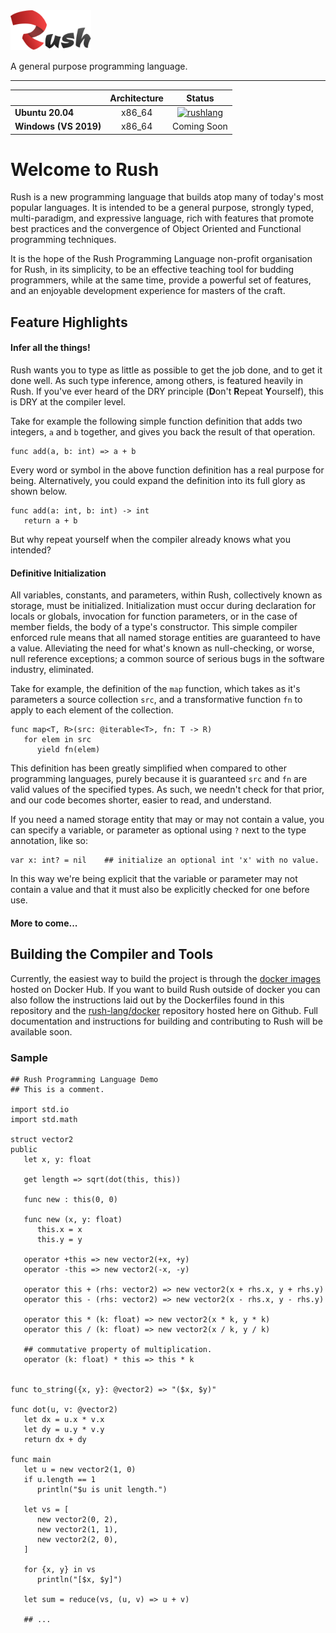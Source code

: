 <img alt="Rush Logo" height="64" src="https://raw.githubusercontent.com/rush-lang/rush/develop/docs/rush-logo.svg">

A general purpose programming language.

---

| | **Architecture** | **Status** |
|---|:---:|:---:|
| **Ubuntu 20.04** | x86_64 | [![rushlang](https://circleci.com/gh/rush-lang/rush.svg?style=shield)](https://app.circleci.com/pipelines/github/rush-lang/rush) |
| **Windows (VS 2019)** | x86_64 | Coming Soon |

# Welcome to Rush

Rush is a new programming language that builds atop many of today's most popular languages. It is intended to be a general purpose, strongly typed, multi-paradigm, and expressive language, rich with features that promote best practices and the convergence of Object Oriented and Functional programming techniques.

It is the hope of the Rush Programming Language non-profit organisation for Rush, in its simplicity, to be an effective teaching tool for budding programmers, while at the same time, provide a powerful set of features, and an enjoyable development experience for masters of the craft.

## Feature Highlights

#### Infer all the things!
Rush wants you to type as little as possible to get the job done, and to get it done well. As such type inference, among others, is featured heavily in Rush. If you've ever heard of the DRY principle (**D**on't **R**epeat **Y**ourself), this is DRY at the compiler level.

Take for example the following simple function definition that adds two integers, `a` and `b` together, and gives you back the result of that operation.

```rush
func add(a, b: int) => a + b
```

Every word or symbol in the above function definition has a real purpose for being. Alternatively, you could expand the definition into its full glory as shown below.

```rush
func add(a: int, b: int) -> int
   return a + b
```

But why repeat yourself when the compiler already knows what you intended?

#### Definitive Initialization
All variables, constants, and parameters, within Rush, collectively known as storage, must be initialized. Initialization must occur during declaration for locals or globals, invocation for function parameters, or in the case of member fields, the body of a type's constructor. This simple compiler enforced rule means that all named storage entities are guaranteed to have a value. Alleviating the need for what's known as null-checking, or worse, null reference exceptions; a common source of serious bugs in the software industry, eliminated.

Take for example, the definition of the `map` function, which takes as it's parameters a source collection `src`, and a transformative function `fn` to apply to each element of the collection.

```rush
func map<T, R>(src: @iterable<T>, fn: T -> R)
   for elem in src
      yield fn(elem)
```

This definition has been greatly simplified when compared to other programming languages, purely because it is guaranteed `src` and `fn` are valid values of the specified types. As such, we needn't check for that prior, and our code becomes shorter, easier to read, and understand.

If you need a named storage entity that may or may not contain a value, you can specify a variable, or parameter as optional using `?` next to the type annotation, like so:

```rush
var x: int? = nil    ## initialize an optional int 'x' with no value.
```

In this way we're being explicit that the variable or parameter may not contain a value and that it must also be explicitly checked for one before use.

#### More to come...

## Building the Compiler and Tools

Currently, the easiest way to build the project is through the [docker images](https://hub.docker.com/repository/docker/rushlang/rush-ci-x86-64-linux-gnu) hosted on Docker Hub. If you want to build Rush outside of docker you can also follow the instructions laid out by the Dockerfiles found in this repository and the [rush-lang/docker](https://github.com/rush-lang/docker) repository hosted here on Github. Full documentation and instructions for building and contributing to Rush will be available soon.

### Sample

```rush
## Rush Programming Language Demo
## This is a comment.

import std.io
import std.math

struct vector2
public
   let x, y: float

   get length => sqrt(dot(this, this))

   func new : this(0, 0)

   func new (x, y: float)
      this.x = x
      this.y = y

   operator +this => new vector2(+x, +y)
   operator -this => new vector2(-x, -y)

   operator this + (rhs: vector2) => new vector2(x + rhs.x, y + rhs.y)
   operator this - (rhs: vector2) => new vector2(x - rhs.x, y - rhs.y)

   operator this * (k: float) => new vector2(x * k, y * k)
   operator this / (k: float) => new vector2(x / k, y / k)

   ## commutative property of multiplication.
   operator (k: float) * this => this * k


func to_string({x, y}: @vector2) => "($x, $y)"

func dot(u, v: @vector2)
   let dx = u.x * v.x
   let dy = u.y * v.y
   return dx + dy

func main
   let u = new vector2(1, 0)
   if u.length == 1
      println("$u is unit length.")

   let vs = [
      new vector2(0, 2),
      new vector2(1, 1),
      new vector2(2, 0),
   ]

   for {x, y} in vs
      println("[$x, $y]")

   let sum = reduce(vs, (u, v) => u + v)

   ## ...
```
